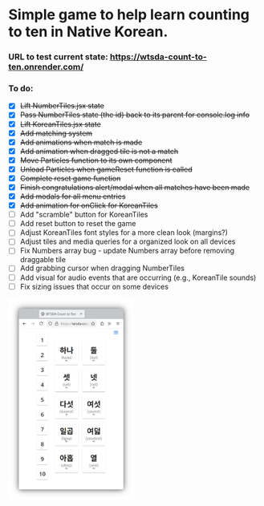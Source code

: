 # Simple game to help learn counting to ten in Native Korean.

### URL to test current state: https://wtsda-count-to-ten.onrender.com/

### To do:
- [x] ~~Lift NumberTiles.jsx state~~
- [x] ~~Pass NumberTiles state (the id) back to its parent for console.log info~~
- [x] ~~Lift KoreanTiles.jsx state~~
- [x] ~~Add matching system~~
- [x] ~~Add animations when match is made~~
- [x] ~~Add animation when dragged tile is not a match~~
- [x] ~~Move Particles function to its own component~~
- [x] ~~Unload Particles when gameReset function is called~~
- [x] ~~Complete reset game function~~
- [x] ~~Finish congratulations alert/modal when all matches have been made~~
- [x] ~~Add modals for all menu entries~~
- [x] ~~Add animation for onClick for KoreanTiles~~
- [ ] Add "scramble" button for KoreanTiles
- [ ] Add reset button to reset the game
- [ ] Adjust KoreanTiles font styles for a more clean look (margins?)
- [ ] Adjust tiles and media queries for a organized look on all devices
- [ ] Fix Numbers array bug - update Numbers array before removing draggable tile
- [ ] Add grabbing cursor when dragging NumberTiles
- [ ] Add visual for audio events that are occurring (e.g., KoreanTile sounds)
- [ ] Fix sizing issues that occur on some devices

<img src="/public/alphaScreenshot1.png" width="250" />
